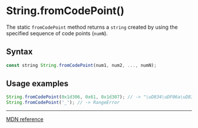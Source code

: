 # String.fromCodePoint()

The static `fromCodePoint` method returns a `string` created by using the specified sequence of code points (`numN`).

## Syntax

```js
const string String.fromCodePoint(num1, num2, ..., numN);
```

## Usage examples

```js
String.fromCodePoint(0x1d306, 0x61, 0x1d307); // -> "\uD834\uDF06a\uD834\uDF07"
String.fromCodePoint('_'); // -> RangeError
```

---

[MDN reference](https://developer.mozilla.org/en-US/docs/Web/JavaScript/Reference/Global_Objects/String/fromCodePoint)

